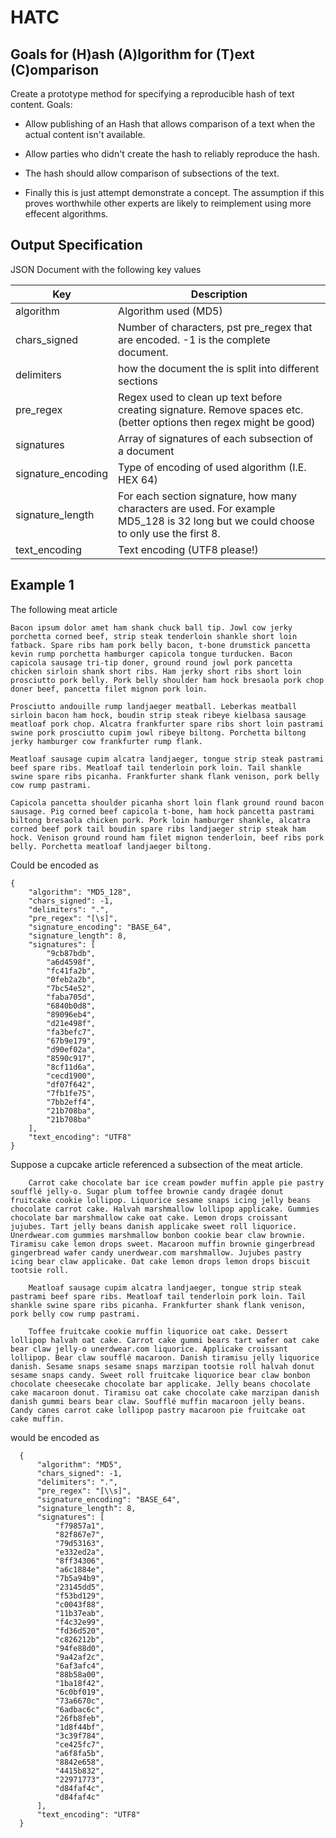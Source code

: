 HATC
====

## Goals for (H)ash (A)lgorithm for (T)ext (C)omparison
Create a prototype method for specifying a reproducible hash of text content. Goals:

* Allow publishing of an Hash that allows comparison of a text when the actual content isn't available.

* Allow parties who didn't create the hash to reliably reproduce the hash.

* The hash should allow comparison of subsections of the text.

* Finally this is just attempt demonstrate a concept. The assumption if this proves worthwhile other experts are likely to reimplement using more effecent algorithms.


## Output Specification

JSON Document with the following key values

| Key                  | Description                                                                                                          |
|----------------------|----------------------------------------------------------------------------------------------------------------------|
| algorithm            | Algorithm used  (MD5)                                                                                                |
| chars_signed         | Number of characters, pst pre_regex that are encoded. -1 is the complete document.                                   |
| delimiters           | how the document the is split into different sections                                               |
| pre_regex            | Regex used to clean up text before creating signature. Remove spaces etc.  (better options then regex might be good) |
| signatures           | Array of signatures of each subsection of a document                                                                 |
| signature_encoding   | Type of encoding of used algorithm (I.E. HEX 64)                                                                     |
| signature_length     | For each section signature, how many characters are used. For example MD5_128 is 32 long but we could choose to only use the first 8. |
| text_encoding        | Text encoding (UTF8 please!)                                                                                   |
      
## Example 1

The following meat article

    Bacon ipsum dolor amet ham shank chuck ball tip. Jowl cow jerky porchetta corned beef, strip steak tenderloin shankle short loin fatback. Spare ribs ham pork belly bacon, t-bone drumstick pancetta kevin rump porchetta hamburger capicola tongue turducken. Bacon capicola sausage tri-tip doner, ground round jowl pork pancetta chicken sirloin shank short ribs. Ham jerky short ribs short loin prosciutto pork belly. Pork belly shoulder ham hock bresaola pork chop doner beef, pancetta filet mignon pork loin.
    
    Prosciutto andouille rump landjaeger meatball. Leberkas meatball sirloin bacon ham hock, boudin strip steak ribeye kielbasa sausage meatloaf pork chop. Alcatra frankfurter spare ribs short loin pastrami swine pork prosciutto cupim jowl ribeye biltong. Porchetta biltong jerky hamburger cow frankfurter rump flank.
    
    Meatloaf sausage cupim alcatra landjaeger, tongue strip steak pastrami beef spare ribs. Meatloaf tail tenderloin pork loin. Tail shankle swine spare ribs picanha. Frankfurter shank flank venison, pork belly cow rump pastrami.
    
    Capicola pancetta shoulder picanha short loin flank ground round bacon sausage. Pig corned beef capicola t-bone, ham hock pancetta pastrami biltong bresaola chicken pork. Pork loin hamburger shankle, alcatra corned beef pork tail boudin spare ribs landjaeger strip steak ham hock. Venison ground round ham filet mignon tenderloin, beef ribs pork belly. Porchetta meatloaf landjaeger biltong.

Could be encoded as

    {
        "algorithm": "MD5_128",
        "chars_signed": -1,
        "delimiters": ".",
        "pre_regex": "[\s]",
        "signature_encoding": "BASE_64",
        "signature_length": 8,
        "signatures": [
            "9cb87bdb",
            "a6d4598f",
            "fc41fa2b",
            "0feb2a2b",
            "7bc54e52",
            "faba705d",
            "6840b0d8",
            "89096eb4",
            "d21e498f",
            "fa3befc7",
            "67b9e179",
            "d90ef02a",
            "8590c917",
            "8cf11d6a",
            "cecd1900",
            "df07f642",
            "7fb1fe75",
            "7bb2eff4",
            "21b708ba",
            "21b708ba"
        ],
        "text_encoding": "UTF8"
    }
    
Suppose a cupcake article referenced a subsection of the meat article.

        Carrot cake chocolate bar ice cream powder muffin apple pie pastry soufflé jelly-o. Sugar plum toffee brownie candy dragée donut fruitcake cookie lollipop. Liquorice sesame snaps icing jelly beans chocolate carrot cake. Halvah marshmallow lollipop applicake. Gummies chocolate bar marshmallow cake oat cake. Lemon drops croissant jujubes. Tart jelly beans danish applicake sweet roll liquorice. Unerdwear.com gummies marshmallow bonbon cookie bear claw brownie. Tiramisu cake lemon drops sweet. Macaroon muffin brownie gingerbread gingerbread wafer candy unerdwear.com marshmallow. Jujubes pastry icing bear claw applicake. Oat cake lemon drops lemon drops biscuit tootsie roll.
        
        Meatloaf sausage cupim alcatra landjaeger, tongue strip steak pastrami beef spare ribs. Meatloaf tail tenderloin pork loin. Tail shankle swine spare ribs picanha. Frankfurter shank flank venison, pork belly cow rump pastrami.
        
        Toffee fruitcake cookie muffin liquorice oat cake. Dessert lollipop halvah oat cake. Carrot cake gummi bears tart wafer oat cake bear claw jelly-o unerdwear.com liquorice. Applicake croissant lollipop. Bear claw soufflé macaroon. Danish tiramisu jelly liquorice danish. Sesame snaps sesame snaps marzipan tootsie roll halvah donut sesame snaps candy. Sweet roll fruitcake liquorice bear claw bonbon chocolate cheesecake chocolate bar applicake. Jelly beans chocolate cake macaroon donut. Tiramisu oat cake chocolate cake marzipan danish danish gummi bears bear claw. Soufflé muffin macaroon jelly beans. Candy canes carrot cake lollipop pastry macaroon pie fruitcake oat cake muffin.
      
would be encoded as
  
      
      {
          "algorithm": "MD5",
          "chars_signed": -1,
          "delimiters": ".",
          "pre_regex": "[\\s]",
          "signature_encoding": "BASE_64",
          "signature_length": 8,
          "signatures": [
              "f79857a1",
              "82f867e7",
              "79d53163",
              "e332ed2a",
              "8ff34306",
              "a6c1884e",
              "7b5a94b9",
              "23145dd5",
              "f53bd129",
              "c0043f88",
              "11b37eab",
              "f4c32e99",
              "fd36d520",
              "c826212b",
              "94fe88d0",
              "9a42af2c",
              "6af3afc4",
              "88b58a00",
              "1ba18f42",
              "6c0bf019",
              "73a6670c",
              "6adbac6c",
              "26fb8feb",
              "1d8f44bf",
              "3c39f784",
              "ce425fc7",
              "a6f8fa5b",
              "8842e658",
              "4415b832",
              "22971773",
              "d84faf4c",
              "d84faf4c"
          ],
          "text_encoding": "UTF8"
      }      
